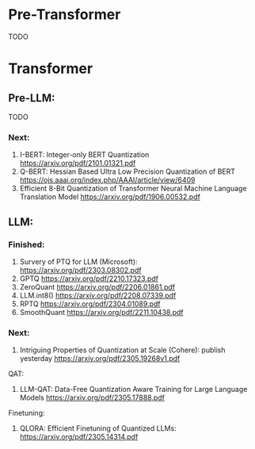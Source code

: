 
# Pre-Transformer
TODO


# Transformer 

## Pre-LLM:
TODO 

### Next: 
1. I-BERT: Integer-only BERT Quantization https://arxiv.org/pdf/2101.01321.pdf
2. Q-BERT: Hessian Based Ultra Low Precision Quantization of BERT https://ojs.aaai.org/index.php/AAAI/article/view/6409
3. Efficient 8-Bit Quantization of Transformer Neural Machine Language Translation Model https://arxiv.org/pdf/1906.00532.pdf


## LLM: 

### Finished:
1. Survery of PTQ for LLM (Microsoft): https://arxiv.org/pdf/2303.08302.pdf 
2. GPTQ https://arxiv.org/pdf/2210.17323.pdf
3. ZeroQuant https://arxiv.org/pdf/2206.01861.pdf
4. LLM.int8() https://arxiv.org/pdf/2208.07339.pdf
5. RPTQ https://arxiv.org/pdf/2304.01089.pdf
6. SmoothQuant https://arxiv.org/pdf/2211.10438.pdf

### Next: 
1. Intriguing Properties of Quantization at Scale (Cohere): publish yesterday https://arxiv.org/pdf/2305.19268v1.pdf

QAT: 
1. LLM-QAT: Data-Free Quantization Aware Training for Large Language Models https://arxiv.org/pdf/2305.17888.pdf

Finetuning: 
1. QLORA: Efficient Finetuning of Quantized LLMs:  https://arxiv.org/pdf/2305.14314.pdf